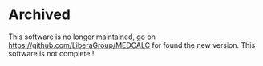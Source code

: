# Archived

This software is no longer maintained, go on https://github.com/LiberaGroup/MEDCALC for found the new version.
This software is not complete !
